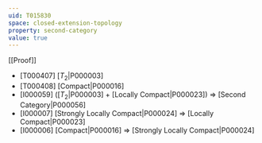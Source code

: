```yaml
---
uid: T015830
space: closed-extension-topology
property: second-category
value: true
---
```

[[Proof]]

* [T000407] [$T_2$|P000003]
* [T000408] [Compact|P000016]
* [I000059] ([$T_2$|P000003] + [Locally Compact|P000023]) => [Second Category|P000056]
* [I000007] [Strongly Locally Compact|P000024] => [Locally Compact|P000023]
* [I000006] [Compact|P000016] => [Strongly Locally Compact|P000024]

